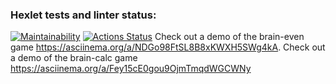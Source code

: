 ### Hexlet tests and linter status:
[![Maintainability](https://api.codeclimate.com/v1/badges/95190cc75a005c15f0c3/maintainability)](https://codeclimate.com/github/vreznv/frontend-project-44/maintainability)
[![Actions Status](https://github.com/vreznv/frontend-project-44/workflows/hexlet-check/badge.svg)](https://github.com/vreznv/frontend-project-44/actions)
Check out a demo of the brain-even game https://asciinema.org/a/NDGo98FtSL8B8xKWXH5SWg4kA.
Check out a demo of the brain-calc game https://asciinema.org/a/Fey15cE0gou9OjmTmqdWGCWNy
